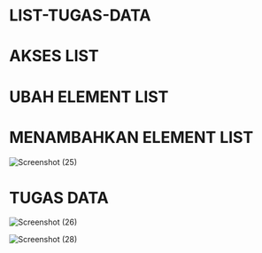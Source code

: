 # LIST-TUGAS-DATA

# AKSES LIST
# UBAH ELEMENT LIST
# MENAMBAHKAN ELEMENT LIST

![Screenshot (25)](https://user-images.githubusercontent.com/92745982/143785781-5bd0853b-01bf-446d-9109-a3ba57c20458.png)

# TUGAS DATA

![Screenshot (26)](https://user-images.githubusercontent.com/92745982/143785858-fd2527e5-197a-4155-b742-64f797ccf550.png)

![Screenshot (28)](https://user-images.githubusercontent.com/92745982/143785872-56cee717-d301-46cd-bcbe-66d9062540a9.png)
